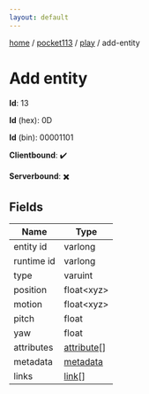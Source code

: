 ```yaml
---
layout: default
---
```


[home](/)  /  [pocket113](/protocol/pocket113)  /  [play](/protocol/pocket113/play)  /  add-entity

# Add entity

**Id**: 13

**Id** (hex): 0D

**Id** (bin): 00001101

**Clientbound**: ✔️

**Serverbound**: ✖️

## Fields

Name | Type
---|---
entity id | varlong
runtime id | varlong
type | varuint
position | float&lt;xyz&gt;
motion | float&lt;xyz&gt;
pitch | float
yaw | float
attributes | [attribute](/protocol/pocket113/types/attribute)[]
metadata | [metadata](/protocol/pocket113/metadata)
links | [link](/protocol/pocket113/types/link)[]
